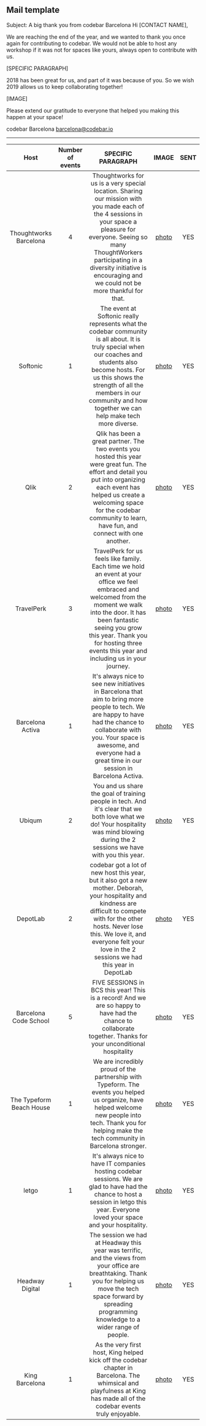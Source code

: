 ## Mail template

Subject: A big thank you from codebar Barcelona
Hi [CONTACT NAME],

We are reaching the end of the year, and we wanted to thank you once again for contributing to codebar.
We would not be able to host any workshop if it was not for spaces like yours, always open to contribute with us.

[SPECIFIC PARAGRAPH]

2018 has been great for us, and part of it was because of you. So we wish 2019 allows us to keep collaborating together!

[IMAGE]

Please extend our gratitude to everyone that helped you making this happen at your space!

codebar Barcelona
barcelona@codebar.io

---

|Host | Number of events | SPECIFIC PARAGRAPH | IMAGE | SENT |
|:-:|:-:|:-:|:-:|:-:|
|Thoughtworks Barcelona|4|Thoughtworks for us is a very special location. Sharing our mission with you made each of the 4 sessions in your space a pleasure for everyone. Seeing so many ThoughtWorkers participating in a diversity initiative is encouraging and we could not be more thankful for that.|[photo](tws.jpg)|YES|
|Softonic|1|The event at Softonic really represents what the codebar community is all about. It is truly special when our coaches and students also become hosts. For us this shows the strength of all the members in our community and how together we can help make tech more diverse.   |[photo](softonic.jpg)|YES|
|Qlik|2|Qlik has been a great partner. The two events you hosted this year were great fun. The effort and detail you put into organizing each event has helped us create a welcoming space for the codebar community to learn, have fun, and connect with one another. |[photo](qlik.jpg)|YES|
|TravelPerk|3|TravelPerk for us feels like family. Each time we hold an event at your office we feel embraced and welcomed from the moment we walk into the door. It has been fantastic seeing you grow this year. Thank you for hosting three events this year and including us in your journey.|[photo](travelperk.jpg)|YES|
|Barcelona Activa|1|It's always nice to see new initiatives in Barcelona that aim to bring more people to tech. We are happy to have had the chance to collaborate with you. Your space is awesome, and everyone had a great time in our session in Barcelona Activa.|[photo](bcnactiva.jpg)|YES|
|Ubiqum|2|You and us share the goal of training people in tech. And it's clear that we both love what we do! Your hospitality was mind blowing during the 2 sessions we have with you this year.|[photo](ubiqum.jpg)|YES|
|DepotLab|2|codebar got a lot of new host this year, but it also got a new mother. Deborah, your hospitality and kindness are difficult to compete with for the other hosts. Never lose this. We love it, and everyone felt your love in the 2 sessions we had this year in DepotLab|[photo](depotlab.jpg)|YES|
|Barcelona Code School|5|FIVE SESSIONS in BCS this year! This is a record! And we are so happy to have had the chance to collaborate together. Thanks for your unconditional hospitality|[photo](bcncodeschool.jpg)|YES|
|The Typeform Beach House|1|We are incredibly proud of the partnership with Typeform. The events you helped us organize, have helped welcome new people into tech. Thank you for helping make the tech community in Barcelona stronger.|[photo](typeform.jpg)|YES|
|letgo|1|It's always nice to have IT companies hosting codebar sessions. We are glad to have had the chance to host a session in letgo this year. Everyone loved your space and your hospitality.|[photo](letgo.jpg)|YES|
|Headway Digital|1|The session we had at Headway this year was terrific, and the views from your office are breathtaking. Thank you for helping us move the tech space forward by spreading programming knowledge to a wider range of people.|[photo](headway.jpg)|YES|
|King Barcelona|1|As the very first host, King helped kick off the codebar chapter in Barcelona. The whimsical and playfulness at King has made all of the codebar events truly enjoyable.|[photo](king.jpg)|YES|
